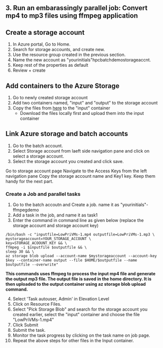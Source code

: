 ## 3. Run an embarassingly parallel job: Convert mp4 to mp3 files using ffmpeg application

   ## Create a storage account

   1. In Azure portal, Go to Home.
   2. Search for storage accounts, and create new.
   3. Use the resource group created in the previous section.
   4. Name the new account as "yourinitials"hpcbatchdemostorageaccnt.
   5. Keep rest of the properties as default
   6. Review + create
  
## Add containers to the Azure Storage
   1. Go to newly created storage account
   2. Add two containers named, "input" and "output" to the storage account
   3. Copy the files from [here](https://github.com/Azure-Samples/batch-python-ffmpeg-tutorial/tree/master/src/InputFiles) to the "input" container
         - Download the files locally first and upload them into the input container

## Link Azure storage and batch accounts
            
1. Go to the batch account.
2. Select Storage account from laeft side navigation pane and click on select a storage account.
3. Select the storage account you created and click save.

   
Go to storage account page 
Navigate to the Access Keys from the left navigation pane 
Copy the storage account name and Key1 key. Keep them handy for the next part. 


### Create a Job and parallel tasks
   1. Go to the batch accoutn and Create a job. name it as "yourinitials"-ffmpegdemo
   2. Add a task in the job, and name it as task1
   3. Enter the command in command line as given below (replace the storage account and storage account key)

```
/bin/bash -c "inputfile=LowPriVMs-1.mp4 outputfile=LowPriVMs-1.mp3 \
mystorageaccount=YOUR_STORAGE_ACCOUNT \
key=STORAGE_ACOOUNT_KEY && \
ffmpeg -i $inputfile $outputfile && \
sleep 30 && \
az storage blob upload --account-name $mystorageaccount --account-key $key --container-name output --file $HOME/$outputfile --name $outputfile --overwrite"
```

**This commands uses ffmpeg to process the input mp4 file and generate the output mp3 file. The output file is saved in the home directory. It is then uploaded to the output container using  az storage blob upload command.**

4. Select 'Task autouser, Admin' in Elevation Level
5. Click on Resource Files. 
6. Select "Pick Storage Blob" and search for the storage account you created earlier, select the "input" container and choose the file "LowPriVMs-1.mp4"
7. Click Submit
8. Submit the task.
9. Monitor the task progress by clicking on the task name on job page. 
10. Repeat the above steps for other files in the Input container. 

